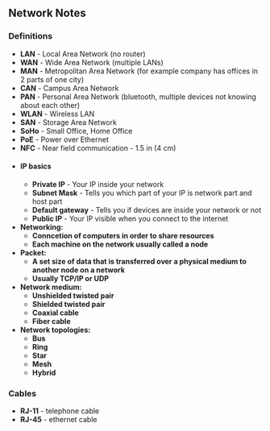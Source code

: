## Network Notes

### Definitions
- **LAN** - Local Area Network (no router)
- **WAN** - Wide Area Network (multiple LANs)
- **MAN** - Metropolitan Area Network (for example company has offices in 2 parts of one city)
- **CAN** - Campus Area Network
- **PAN** - Personal Area Network (bluetooth, multiple devices not knowing about each other)
- **WLAN** - Wireless LAN
- **SAN** - Storage Area Network
- **SoHo** - Small Office, Home Office
- **PoE** - Power over Ethernet
- **NFC** - Near field communication - 1.5 in (4 cm)
- #### IP basics
    - **Private IP** - Your IP inside your network
    - **Subnet Mask** - Tells you which part of your IP is network part and host part
    - **Default gateway** - Tells you if devices are inside your network or not
    - **Public IP** - Your IP visible when you connect to the internet
- **Networking:**
    - **Conncetion of computers in order to share resources**
    - **Each machine on the network usually called a node**
- **Packet:**
    - **A set size of data that is transferred over a physical medium to another node on a network**
    - **Usually TCP/IP or UDP**
- **Network medium:**
    - **Unshielded twisted pair**
    - **Shielded twisted pair**
    - **Coaxial cable**
    - **Fiber cable**
- **Network topologies:**
    - **Bus**
    - **Ring**
    - **Star**
    - **Mesh**
    - **Hybrid**
### Cables
- **RJ-11** - telephone cable
- **RJ-45** - ethernet cable